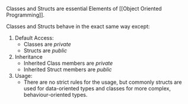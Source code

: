 Classes and Structs are essential Elements of [[Object Oriented Programming]].

Classes and Structs behave in the exact same way except:

1. Default Access:
	- Classes are *private*
	- Structs are *public*
2. Inheritance
	- Inherited Class members are *private*
	- Inherited Struct members are *public*
3. Usage:
	- There are no strict rules for the usage, but commonly structs are used for data-oriented types and classes for more complex, behaviour-oriented types.